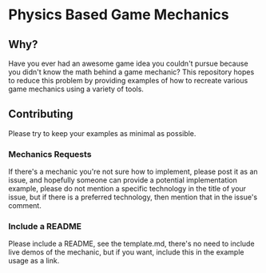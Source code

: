# Physics Based Game Mechanics 

## Why? 
Have you ever had an awesome game idea you couldn't pursue because you didn't know the math behind a game mechanic? 
This repository hopes to reduce this problem by providing examples of how to recreate various game mechanics using a variety of tools. 

## Contributing 
Please try to keep your examples as minimal as possible. 

### Mechanics Requests 
If there's a mechanic you're not sure how to implement, please post it as an issue, and hopefully someone can provide a potential implementation example, please do not mention a specific technology in the title of your issue, but if there is a preferred technology, then mention that in the issue's comment. 

### Include a README 
Please include a README, see the template.md, there's no need to include live demos of the mechanic, but if you want, include this in the example usage as a link. 

